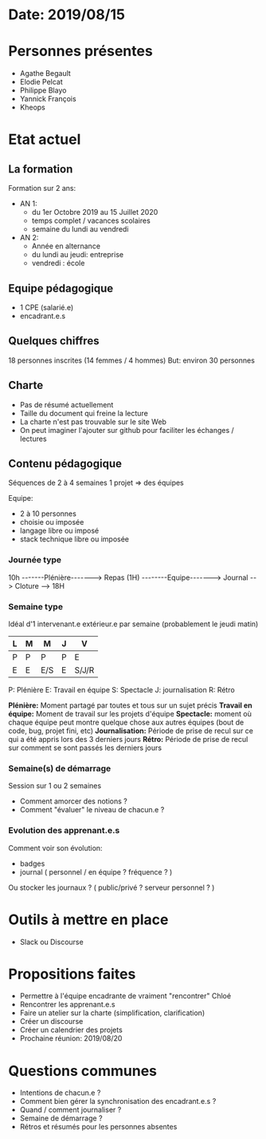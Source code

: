 # Date: 2019/08/15

# Personnes présentes
- Agathe Begault
- Elodie Pelcat
- Philippe Blayo
- Yannick François
- Kheops

# Etat actuel

## La formation

Formation sur 2 ans:
  - AN 1:
    - du 1er Octobre 2019 au 15 Juillet 2020
    - temps complet  / vacances scolaires
    - semaine du lundi au vendredi
  - AN 2:
    - Année en alternance
    - du lundi au jeudi: entreprise
    - vendredi : école

## Equipe pédagogique

- 1 CPE (salarié.e)
- encadrant.e.s

## Quelques chiffres

18 personnes inscrites (14 femmes / 4 hommes)
But: environ 30 personnes

## Charte
- Pas de résumé actuellement
- Taille du document qui freine la lecture
- La charte n'est pas trouvable sur le site Web
- On peut imaginer l'ajouter sur github pour faciliter les échanges / lectures

## Contenu pédagogique

Séquences de 2 à 4 semaines
1 projet => des équipes

Equipe:
- 2 à 10 personnes
- choisie ou imposée
- langage libre ou imposé
- stack technique libre ou imposée

### Journée type

10h -------Plénière-------> Repas (1H) --------Equipe-------> Journal --> Cloture --> 18H

### Semaine type

Idéal d'1 intervenant.e extérieur.e par semaine (probablement le jeudi matin)

|   L   |   M   |   M   |   J   |   V   |
|-------|-------|-------|-------|-------|
|   P   |   P   |   P   |   P   |   E   | Matin
|   E   |   E   |  E/S  |   E   | S/J/R | Après-midi

P: Plénière
E: Travail en équipe
S: Spectacle
J: journalisation
R: Rétro

**Plénière:** Moment partagé par toutes et tous sur un sujet précis
**Travail en équipe:** Moment de travail sur les projets d'équipe
**Spectacle:** moment où chaque équipe peut montre quelque chose aux autres équipes
(bout de code, bug, projet fini, etc)
**Journalisation:** Période de prise de recul sur ce qui a été appris
lors des 3 derniers jours
**Rétro:** Période de prise de recul sur comment se sont passés les derniers jours

### Semaine(s) de démarrage

Session sur 1 ou 2 semaines

- Comment amorcer des notions ?
- Comment "évaluer" le niveau de chacun.e ?


### Evolution des apprenant.e.s

Comment voir son évolution:
- badges
- journal ( personnel / en équipe ? fréquence ? )

Ou stocker les journaux ?  ( public/privé ? serveur personnel ? )

# Outils à mettre en place
- Slack ou Discourse

# Propositions faites
- Permettre à l'équipe encadrante de vraiment "rencontrer" Chloé
- Rencontrer les apprenant.e.s
- Faire un atelier sur la charte (simplification, clarification)
- Créer un discourse
- Créer un calendrier des projets
- Prochaine réunion: 2019/08/20

# Questions communes
- Intentions de chacun.e ?
- Comment bien gérer la synchronisation des encadrant.e.s ?
- Quand / comment journaliser ?
- Semaine de démarrage ?
- Rétros et résumés pour les personnes absentes
